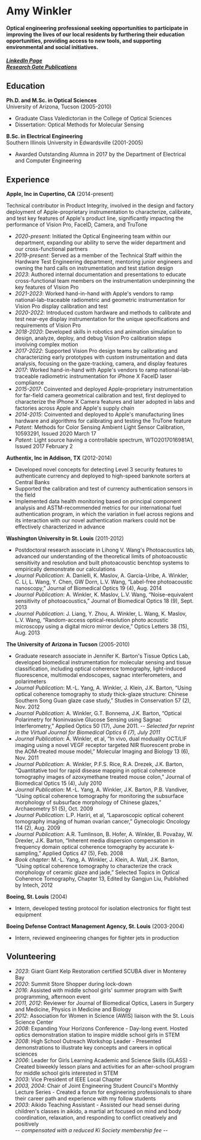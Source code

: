 <h1 align="left">
 Amy Winkler
</h1>
<h4 align="left">
Optical engineering professional seeking opportunities to participate in improving the lives of our local residents by furthering their education opportunities, providing access to new tools, and supporting environmental and social initiatives.
</h4>
<h5 align="left"> 
  <a href="http://www.linkedin.com/pub/amy-winkler/15/522/517">LinkedIn Page</a> <br>
  <a href="https://www.researchgate.net/profile/Amy-Winkler-2?ev=hdr_xprf">Research Gate Publications </a> <br>
</h5>

## Education
**Ph.D. and M.Sc. in Optical Sciences** <br>
University of Arizona, Tucson (2005-2010)

- Graduate Class Valedictorian in the College of Optical Sciences
- Dissertation: Optical Methods for Molecular Sensing

**B.Sc. in Electrical Engineering** <br>
Southern Illinois University in Edwardsville (2001-2005)

- Awarded Outstanding Alumna in 2017 by the Department of Electrical and Computer Engineering

## Experience
**Apple, Inc in Cupertino, CA** (2014-present)

Technical contributor in Product Integrity, involved in the design and factory deployment of Apple-proprietary instrumentation to characterize, calibrate, and test key features of Apple's product line, significantly impacting the performance of Vision Pro, FaceID, Camera, and TruTone

- *2020-present*: Initiated the Optical Engineering team within our department, expanding our ability to serve the wider department and our cross-functional partners 
- *2019-present*: Served as a member of the Technical Staff within the Hardware Test Engineering department, mentoring junior engineers and owning the hard calls on instrumentation and test station design
- *2023*: Authored internal documentation and presentations to educate cross-functional team members on the instrumentation underpinning the key features of Vision Pro
- *2021-2023*: Worked hand-in-hand with Apple's vendors to ramp national-lab-traceable radiometric and geometric instrumentation for Vision Pro display calibration and test
- *2020-2022*: Introduced custom hardware and methods to calibrate and test near-eye display instrumentation for the unique specifications and requirements of Vision Pro
- *2018-2020*: Developed skills in robotics and animation simulation to design, analyze, deploy, and debug Vision Pro calibration steps involving complex motion
- *2017-2022*: Supported Vision Pro design teams by calibrating and characterizing early prototypes with custom instrumentation and data analysis, focusing on the gaze-tracking, camera, and display features
- *2017*: Worked hand-in-hand with Apple's vendors to ramp national-lab-traceable radiometric instrumentation for iPhone X FaceID laser compliance
- *2015-2017*: Coinvented and deployed Apple-proprietary instrumentation for far-field camera geometrical calibration and test, first deployed to characterize the iPhone X Camera features and later adopted in labs and factories across Apple and Apple's supply chain
- *2014-2015*: Coinvented and deployed to Apple's manufacturing lines hardware and algorithms for calibrating and testing the TruTone feature
- *Patent*: Methods for Color Sensing Ambient Light Sensor Calibration, 10593291, Issued 2020 March 17
- *Patent*: Light source having a controllable spectrum, WTO2017016981A1, Issued 2017 February 2


**Authentix, Inc in Addison, TX** (2012-2014)

- Developed novel concepts for detecting Level 3 security features to authenticate currency and deployed to high-speed banknote sorters at Central Banks
- Supported the calibration and test of currency authentication sensors in the field
- Implemented data health monitoring based on principal component analysis and ASTM-recommended metrics for our international fuel authentication program, in which the variation in fuel across regions and its interaction with our novel authentication markers could not be effectively characterized in advance 

**Washington University in St. Louis** (2011-2012)

- Postdoctoral research associate in Lihong V. Wang's Photoacoustics lab, advanced our understanding of the theoretical limits of photoacoustic sensitivity and resolution and built photoacoustic benchtop systems to empirically demonstrate our calculations
- *Journal Publication*: A. Danielli, K. Maslov, A. Garcia-Uribe, A. Winkler, C. Li, L. Wang, Y. Chen, GW Dorn, L.V. Wang, “Label-free photoacoustic nanoscopy,” Journal of Biomedical Optics 19 (4), Aug. 2014
- *Journal Publication*: A. Winkler, K. Maslov, L.V. Wang, “Noise-equivalent sensitivity of photoacoustics,” Journal of Biomedical Optics 18 (9), Sept. 2013
- *Journal Publication*: J. Liang, Y. Zhou, A. Winkler, L. Wang, K. Maslov, L.V. Wang, “Random-access optical-resolution photo acoustic microscopy using a digital micro mirror device,” Optics Letters 38 (15), Aug. 2013

**The University of Arizona in Tucson** (2005-2010)

- Graduate research associate in Jennifer K. Barton's Tissue Optics Lab, developed biomedical instrumentation for molecular sensing and tissue classification, including optical coherence tomography, light-induced fluorescence, multimodal endoscopes, sagnac interferometers, and polarimeters
- *Journal Publication*: M.-L. Yang, A. Winkler, J. Klein, J.K. Barton, “Using optical coherence tomography to study thick-glaze structure: Chinese Southern Song Guan glaze case study,” Studies in Conservation 57 (2), Nov. 2012
- *Journal Publication*: A. Winkler, G.T. Bonnema, J.K. Barton, “Optical Polarimetry for Noninvasive Glucose Sensing using Sagnac Interferometry,” Applied Optics 50 (17), June 2011. 
-- *Selected for reprint in the Virtual Journal for Biomedical Optics 6 (7), July 2011*
- *Journal Publication*: A. Winkler, et al, “In vivo, dual moduality OCT/LIF imaging using a novel VEGF receptor targeted NIR fluorescent probe in the AOM-treated mouse model,” Molecular Imaging and Biology 13 (6), Nov. 2011
- *Journal Publication*: A. Winkler, P.F.S. Rice, R.A. Drezek, J.K. Barton, “Quantitative tool for rapid disease mapping in optical coherence tomography images of azoxymethane treated mouse colon,” Journal of Biomedical Optics 15 (4), July 2010
- *Journal Publication*: M.-L. Yang, A. Winkler, J.K. Barton, P.B. Vandiver, “Using optical coherence tomography for monitoring the subsurface morphology of subsurface morphology of Chinese glazes,” Archaeometry 51 (5), Oct. 2009
- *Journal Publication*: L.P. Hariri, et al, “Laparoscopic optical coherent tomography imaging of human ovarian cancer,” Gynecologic Oncology 114 (2), Aug. 2009
- *Journal Publication*: A.R. Tumlinson, B. Hofer, A. Winkler, B. Považay, W. Drexler, J.K. Barton, “Inherent media dispersion compensation in frequency domain optical coherence tomography by accurate k-sampling,” Applied Optics 47 (5), Feb. 2008
- *Book chapter*: M.-L. Yang, A. Winkler, J. Klein, A. Wall, J.K. Barton, “Using optical coherence tomography to characterize the crack morphology of ceramic glaze and jade,” Selected Topics in Optical Coherence Tomography, Chapter 13, Edited by Gangjun Liu, Published by Intech, 2012

**Boeing, St. Louis** (2004)
- Intern, developed testing protocol for isolation electronics for flight test equipment

**Boeing Defense Contract Management Agency, St. Louis** (2003-2004)
- Intern, reviewed engineering changes for fighter jets in production

## Volunteering
- *2023*: Giant Giant Kelp Restoration certified SCUBA diver in Monterey Bay
- *2020*: Summit Store Shopper during lock-down
- *2016*: Assisted with middle school girls' summer program with Swift programming, afternoon event
- *2011, 2012*: Reviewer for Journal of Biomedical Optics, Lasers in Surgery and Medicine, Physics in Medicine and Biology
- *2012*: Association for Women in Science (AWIS) liaison with the St. Louis Science Center
- *2008*: Expanding Your Horizons Conference - Day-long event. Hosted optics demonstration station to inspire middle school girls in STEM
- *2008*: High School Outreach Workshop Leader - Presented demonstrations to illustrate key concepts and careers in optical sciences
- *2006*: Leader for Girls Learning Academic and Science Skills (GLASS) - Created biweekly lesson plans and activities for an after-school program for middle school girls interested in STEM
- *2003*: Vice President of IEEE Local Chapter
- *2003, 2004*: Chair of Joint Engineering Student Council's Monthly Lecture Series - Created a forum for engineering professionals to share their career path and experience with my follow students
- *2003*: Aikido Teaching Assistant - Assisted our head sensei during children's classes in aikido, a martial art focused on mind and body coordination, relaxation, and responding to conflict creatively and positively
<br>-- *compensated with a reduced Ki Society membership fee* --
